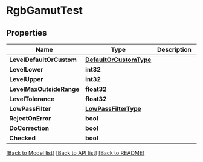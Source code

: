 # RgbGamutTest

## Properties

Name | Type | Description | Notes
------------ | ------------- | ------------- | -------------
**LevelDefaultOrCustom** | [**DefaultOrCustomType**](default_or_custom_type.md) |  | [optional] 
**LevelLower** | **int32** |  | [optional] 
**LevelUpper** | **int32** |  | [optional] 
**LevelMaxOutsideRange** | **float32** |  | [optional] 
**LevelTolerance** | **float32** |  | [optional] 
**LowPassFilter** | [**LowPassFilterType**](low_pass_filter_type.md) |  | [optional] 
**RejectOnError** | **bool** |  | [optional] 
**DoCorrection** | **bool** |  | [optional] 
**Checked** | **bool** |  | [optional] 

[[Back to Model list]](../README.md#documentation-for-models) [[Back to API list]](../README.md#documentation-for-api-endpoints) [[Back to README]](../README.md)


